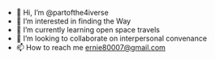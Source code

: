 - 👋 Hi, I’m @partofthe4iverse
- 👀 I’m interested in finding the Way
- 🌱 I’m currently learning open space travels
- 💞️ I’m looking to collaborate on interpersonal convenance
- 📫 How to reach me ernie80007@gmail.com

<!---
partofthe4iverse/partofthe4iverse is a ✨ special ✨ repository because its `README.md` (this file) appears on your GitHub profile.
You can click the Preview link to take a look at your changes.
--->

